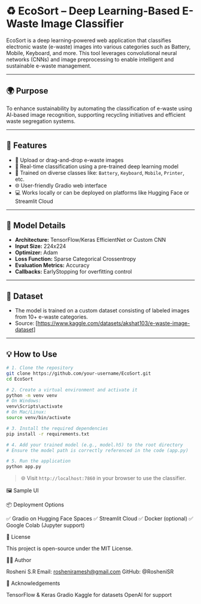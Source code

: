 # ♻️ EcoSort – Deep Learning-Based E-Waste Image Classifier

EcoSort is a deep learning-powered web application that classifies electronic waste (e-waste) images into various categories such as Battery, Mobile, Keyboard, and more. This tool leverages convolutional neural networks (CNNs) and image preprocessing to enable intelligent and sustainable e-waste management.

---

## 🌍 Purpose

To enhance sustainability by automating the classification of e-waste using AI-based image recognition, supporting recycling initiatives and efficient waste segregation systems.

---

## 🚀 Features

- 📸 Upload or drag-and-drop e-waste images  
- 🤖 Real-time classification using a pre-trained deep learning model  
- 🧠 Trained on diverse classes like: `Battery`, `Keyboard`, `Mobile`, `Printer`, etc.  
- 🌐 User-friendly Gradio web interface  
- 💻 Works locally or can be deployed on platforms like Hugging Face or Streamlit Cloud

---

## 🧠 Model Details

- **Architecture:** TensorFlow/Keras EfficientNet or Custom CNN  
- **Input Size:** 224x224  
- **Optimizer:** Adam  
- **Loss Function:** Sparse Categorical Crossentropy  
- **Evaluation Metrics:** Accuracy  
- **Callbacks:** EarlyStopping for overfitting control

---

## 📁 Dataset

- The model is trained on a custom dataset consisting of labeled images from 10+ e-waste categories.
- Source: [https://www.kaggle.com/datasets/akshat103/e-waste-image-dataset]

---

## 💡 How to Use

```bash
# 1. Clone the repository
git clone https://github.com/your-username/EcoSort.git
cd EcoSort

# 2. Create a virtual environment and activate it
python -m venv venv
# On Windows:
venv\Scripts\activate
# On Mac/Linux:
source venv/bin/activate

# 3. Install the required dependencies
pip install -r requirements.txt

# 4. Add your trained model (e.g., model.h5) to the root directory
# Ensure the model path is correctly referenced in the code (app.py)

# 5. Run the application
python app.py
```

> 🌐 Visit `http://localhost:7860` in your browser to use the classifier.


🖼️ Sample UI



📦 Deployment Options

✅ Gradio on Hugging Face Spaces
✅ Streamlit Cloud
✅ Docker (optional)
✅ Google Colab (Jupyter support)

📄 License

This project is open-source under the MIT License.

👨‍💻 Author

Rosheni S.R
Email: rosheniramesh@gmail.com
GitHub: @RosheniSR

🌟 Acknowledgements

TensorFlow & Keras
Gradio
Kaggle for datasets
OpenAI for support


